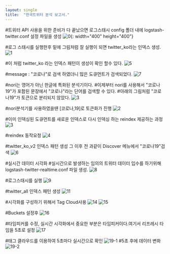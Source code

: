 ```yaml
---
layout: single
title:  "한국트위터 분석 보고서."
---
```

#트위터  API 사용을 위한 준비가 다 끝났으면 로그스태시 config 폴더 내에 logstash-twitter.conf 설정 파일을 생성
![0](https://user-images.githubusercontent.com/118415645/203925787-bfa36db0-0fb2-4324-957c-050146f7906e.GIF){: width="400" height="400"}

#로그 스태시를 실행한후 밑에 그림처럼 잘 실행이 되면 twitter_ko라는 인덱스 생성.
![1](https://user-images.githubusercontent.com/118415645/203929406-d101bfb6-97f5-4205-abcd-2a5968a20f19.GIF)

#이 처럼 twitter_ko 라는 인덱스 패턴이 생성이 확인 할수 있다.
![5](https://user-images.githubusercontent.com/118415645/203955557-0f232646-ec7c-4fe7-b3b5-6818b7761537.GIF)

#message : "코로나"로 검색 하였더니 많은 도큐먼트가 검색되었다.
![7](https://user-images.githubusercontent.com/118415645/203956980-d1848146-d694-4483-b766-80bf6830c74d.GIF)

#nori는 영어가 아닌 한글에 특화된 분석기이다.
#이제부터 nori를 사용해서 "코로나19"가 포함된 문장에서 "코로나"라는 단어를 검색할 수 있다.
#아래의 그림처럼 "코로나19"가 토큰으로 분리되지 않았다.
![3](https://user-images.githubusercontent.com/118415645/203928420-d545d591-3291-4635-a4cd-12dac203f923.GIF)

#nori분석기를 사용하였을떈 [코로나,19]로 토큰화가 진행
![2](https://user-images.githubusercontent.com/118415645/203959116-719f5edb-e959-4b95-be52-8e7af6430068.GIF)

#이미 인덱싱된 도큐먼트를 새로운 인덱스로 다시 인덱싱 하는 reindex 제공하는 과정
![3](https://user-images.githubusercontent.com/118415645/203963052-6cbc1da2-1fd1-4197-82e9-1273de2a1802.jpg)

#reindex 동작요청
![4](https://user-images.githubusercontent.com/118415645/203963186-db53aeed-dfe6-48e2-9c51-8434b06a37de.jpg)

#twitter_ko_v2 인덱스 패턴 생성 그 이후 전 과같이 Discover 메뉴에서 "코로나19"검색
![6](https://user-images.githubusercontent.com/118415645/203963896-0c8bd8da-d57e-432d-9807-b462ff1779d4.GIF)


#실시간 데이터 시각화
#실시간으로 발생하는 임의의 트위터 데이터 입수를 하기위해 logstash-twitter-realtime.conf 파일 생성.
![8](https://user-images.githubusercontent.com/118415645/203964419-ba4d0d8d-2295-41ca-9908-9c36f27021ca.GIF)

#로그스태시를 실행
![9](https://user-images.githubusercontent.com/118415645/203964857-3d8025b6-b38b-4545-849e-da23f010ab1f.GIF)

#twitter_all 인덱스 패턴 생성
![11](https://user-images.githubusercontent.com/118415645/203965012-75680f0b-654a-4513-a109-84d9c11d56b0.GIF)

#시각화를 구성하기 위해서 Tag Cloud사용
![14](https://user-images.githubusercontent.com/118415645/203965292-6ea1e455-4b65-48c0-bda9-a6103092a2db.GIF)
![15](https://user-images.githubusercontent.com/118415645/203965458-7b2c8dc9-6c41-4e92-aaa3-8c7d771bc239.GIF)

#Buckets 설정후
![16](https://user-images.githubusercontent.com/118415645/203965592-a340e0b5-8660-4ecc-937a-f8a3d20de07a.GIF)

#타임피커를 수정, 실시간 시각화에서 중요한 부분은 타임피커이다.여기서 리프레시 타임을 5초로 설정
![17](https://user-images.githubusercontent.com/118415645/203966238-b45beaae-bb97-440c-a950-704d9ef5196b.GIF)

#태그 클라우드를 이용하여 5초마다 실시간으로 확인
![19-1](https://user-images.githubusercontent.com/118415645/203967290-1827b012-c2d5-4f1d-8bff-c29e71471ce4.GIF)
#5초 후에 데이터 변화
![19-2](https://user-images.githubusercontent.com/118415645/203967295-a9a351b4-c6dc-4d04-ac7e-4091e6ae52d4.GIF)






